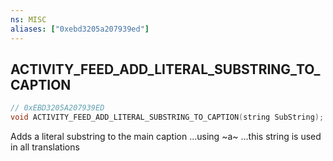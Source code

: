 ```yaml
---
ns: MISC
aliases: ["0xebd3205a207939ed"]
---
```

## ACTIVITY_FEED_ADD_LITERAL_SUBSTRING_TO_CAPTION

```c
// 0xEBD3205A207939ED
void ACTIVITY_FEED_ADD_LITERAL_SUBSTRING_TO_CAPTION(string SubString);
```

Adds a literal substring to the main caption ...using ~a~ ...this string is used in all translations

